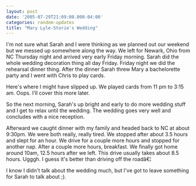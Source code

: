 ```yaml
---
layout: post
date: '2005-07-29T21:09:00.000-04:00'
categories: random-updates
title: "Mary Lyle-Storie's Wedding"
---
```


I'm not sure what Sarah and I were thinking as we planned out our weekend but we messed up somewhere along the way. We left for Newark, Ohio from NC Thursday night and arrived very early Friday morning. Sarah did the whole wedding decoration thing all day Friday. Friday night we did the rehearsal dinner thing. After the dinner Sarah threw Mary a bachelorette party and I went with Chris to play cards.

Here's where I might have slipped up. We played cards from 11 pm to 3:15 am. Oops. I'll cover this more later.

So the next morning, Sarah's up bright and early to do more wedding stuff and I get to relax until the wedding. The wedding goes very well and concludes with a nice reception.

Afterward we caught dinner with my family and headed back to NC at about 9:30pm. We were both really, really tired. We stopped after about 3.5 hours and slept for an hour. We drive for a couple more hours and stopped for another nap. After a couple more hours, breakfast. We finally got home around 10am, 12.5 hours after we left. This drive usually takes about 8.5 hours. Ugggh. I guess it's better than driving off the roadâ€¦

I know I didn't talk about the wedding much, but I've got to leave something for Sarah to talk about ;).